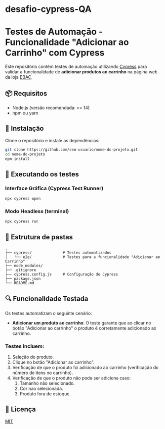 # desafio-cypress-QA


# Testes de Automação - Funcionalidade "Adicionar ao Carrinho" com Cypress

Este repositório contém testes de automação utilizando [Cypress](https://www.cypress.io/) para validar a funcionalidade de **adicionar produtos ao carrinho** na página web da loja [EBAC](http://lojaebac.ebaconline.art.br/).

## 📦 Requisitos

- Node.js (versão recomendada: >= 14)
- npm ou yarn

## 🚀 Instalação

Clone o repositório e instale as dependências:

```bash
git clone https://github.com/seu-usuario/nome-do-projeto.git
cd nome-do-projeto
npm install
```

## 🧪 Executando os testes

### Interface Gráfica (Cypress Test Runner)

```bash
npx cypress open
```

### Modo Headless (terminal)

```bash
npx cypress run
```

## 📁 Estrutura de pastas

```
.
├── cypress/              # Testes automatizados
│   └── e2e/              # Testes para a funcionalidade "Adicionar ao Carrinho"
├── node_modules/
├── .gitignore
├── cypress.config.js     # Configuração do Cypress
├── package.json
└── README.md
```

## 🔍 Funcionalidade Testada

Os testes automatizam o seguinte cenário:
- **Adicionar um produto ao carrinho**: O teste garante que ao clicar no botão "Adicionar ao carrinho" o produto é corretamente adicionado ao carrinho.

### Testes incluem:
1. Seleção do produto.
2. Clique no botão "Adicionar ao carrinho".
3. Verificação de que o produto foi adicionado ao carrinho (verificação do número de itens no carrinho).
4. Verificação de que o produto não pode ser adiciona caso:
    1. Tamanho não selecionado.
    2. Cor nao selecionada.
    3. Produto fora de estoque.

## 📄 Licença

[MIT](LICENSE)
